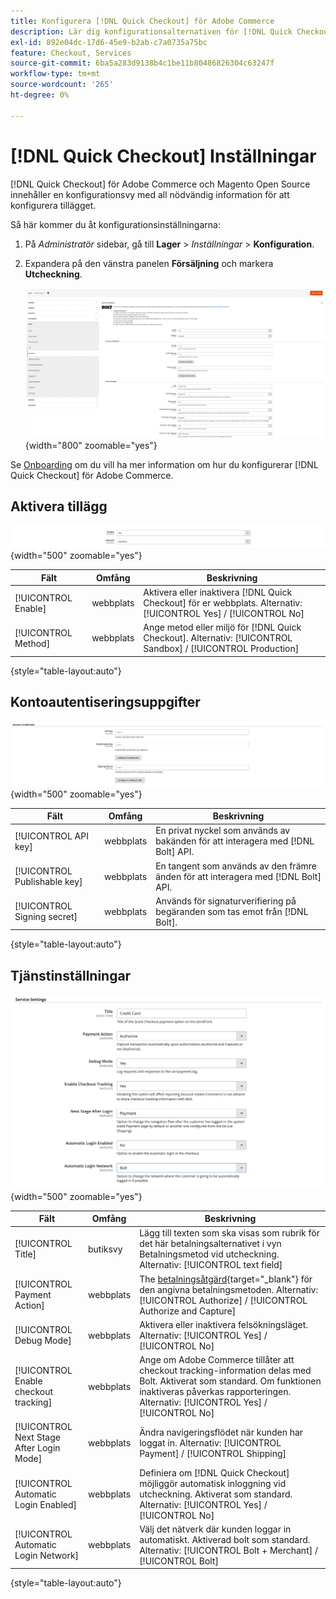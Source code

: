 ```yaml
---
title: Konfigurera [!DNL Quick Checkout] för Adobe Commerce
description: Lär dig konfigurationsalternativen för [!DNL Quick Checkout] och hur du kan ta med och konfigurera tillägget.
exl-id: 892e04dc-17d6-45e9-b2ab-c7a0735a75bc
feature: Checkout, Services
source-git-commit: 6ba5a283d9138b4c1be11b80486826304c63247f
workflow-type: tm+mt
source-wordcount: '265'
ht-degree: 0%

---
```


# [!DNL Quick Checkout] Inställningar

[!DNL Quick Checkout] för Adobe Commerce och Magento Open Source innehåller en konfigurationsvy med all nödvändig information för att konfigurera tillägget.

Så här kommer du åt konfigurationsinställningarna:

1. På _Administratör_ sidebar, gå till **Lager** > _Inställningar_ > **Konfiguration**.
1. Expandera på den vänstra panelen **Försäljning** och markera **Utcheckning**.

   ![Snabbutcheckning](assets/config-new-logo-view.png){width="800" zoomable="yes"}

Se [Onboarding](../quick-checkout/onboarding.md) om du vill ha mer information om hur du konfigurerar [!DNL Quick Checkout] för Adobe Commerce.

## Aktivera tillägg

![Snabbutcheckning](assets/enable-method.png){width="500" zoomable="yes"}

| Fält | Omfång | Beskrivning |
|---|---|---|
| [!UICONTROL Enable] | webbplats | Aktivera eller inaktivera [!DNL Quick Checkout] för er webbplats. Alternativ: [!UICONTROL Yes] / [!UICONTROL No] |
| [!UICONTROL Method] | webbplats | Ange metod eller miljö för [!DNL Quick Checkout]. Alternativ: [!UICONTROL Sandbox] / [!UICONTROL Production] |

{style="table-layout:auto"}

## Kontoautentiseringsuppgifter

![Snabbutcheckning](assets/account-creds.png){width="500" zoomable="yes"}

| Fält | Omfång | Beskrivning |
|---|---|---|
| [!UICONTROL API key] | webbplats | En privat nyckel som används av bakänden för att interagera med [!DNL Bolt] API. |
| [!UICONTROL Publishable key] | webbplats | En tangent som används av den främre änden för att interagera med [!DNL Bolt] API. |
| [!UICONTROL Signing secret] | webbplats | Används för signaturverifiering på begäranden som tas emot från [!DNL Bolt]. |

{style="table-layout:auto"}

## Tjänstinställningar

![Snabbutcheckning](assets/service-settings.png){width="500" zoomable="yes"}

| Fält | Omfång | Beskrivning |
|---|---|---|
| [!UICONTROL Title] | butiksvy | Lägg till texten som ska visas som rubrik för det här betalningsalternativet i vyn Betalningsmetod vid utcheckning. Alternativ: [!UICONTROL text field] |
| [!UICONTROL Payment Action] | webbplats | The [betalningsåtgärd](https://docs.magento.com/user-guide/configuration/sales/payment-methods.html#payment-actions){target="_blank"} för den angivna betalningsmetoden. Alternativ: [!UICONTROL Authorize] / [!UICONTROL Authorize and Capture] |
| [!UICONTROL Debug Mode] | webbplats | Aktivera eller inaktivera felsökningsläget. Alternativ: [!UICONTROL Yes] / [!UICONTROL No] |
| [!UICONTROL Enable checkout tracking] | webbplats | Ange om Adobe Commerce tillåter att checkout tracking-information delas med Bolt. Aktiverat som standard. Om funktionen inaktiveras påverkas rapporteringen. Alternativ: [!UICONTROL Yes] / [!UICONTROL No] |
| [!UICONTROL Next Stage After Login Mode] | webbplats | Ändra navigeringsflödet när kunden har loggat in. Alternativ: [!UICONTROL Payment] / [!UICONTROL Shipping] |
| [!UICONTROL Automatic Login Enabled] | webbplats | Definiera om [!DNL Quick Checkout] möjliggör automatisk inloggning vid utcheckning. Aktiverat som standard. Alternativ: [!UICONTROL Yes] / [!UICONTROL No] |
| [!UICONTROL Automatic Login Network] | webbplats | Välj det nätverk där kunden loggar in automatiskt. Aktiverad bolt som standard. Alternativ: [!UICONTROL Bolt + Merchant] / [!UICONTROL Bolt] |

{style="table-layout:auto"}
